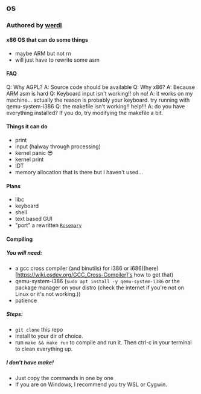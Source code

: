 ## os
### Authored by [werdl](https://github.com/werdl)
#### x86 OS that can do some things
- maybe ARM but not rn 
- will just have to rewrite some asm
#### FAQ
Q: Why AGPL?
A: Source code should be available
Q: Why x86?
A: Because ARM asm is hard
Q: Keyboard input isn't working!! oh no!
A: it works on my machine...
   actually the reason is probably your keyboard.
   try running with qemu-system-i386
Q: the makefile isn't working!! help!!!
A: do you have everything installed?
   If you do, try modifying the makefile a bit.
#### Things it can do
- print
- input (halway through processing)
- kernel panic 😎
- kernel print
- IDT
- memory allocation that is there but I haven't used...
#### Plans
- libc
- keyboard 
- shell
- text based GUI
- "port" a rewritten [`Rosemary`](http://github.com/werdl/rosemary)
#### Compiling
##### You will need:
- a gcc cross compiler (and binutils) for i386 or i686((here)[https://wiki.osdev.org/GCC_Cross-Compiler]'s how to get that)
- qemu-system-i386 (`sudo apt install -y qemu-system-i386` or the package manager on your distro (check the internet if you're not on Linux or it's not working.))
- patience
##### Steps:
- `git clone` this repo
- install to your dir of choice.
- run `make && make run` to compile and run it. Then ctrl-c in your terminal to clean everything up.
##### I don't have make!
- Just copy the commands in one by one
- If you are on Windows, I recommend you try WSL or Cygwin.
